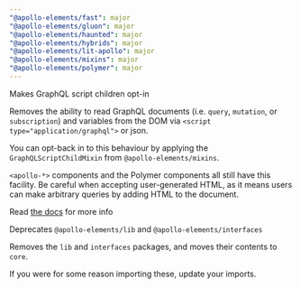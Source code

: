 ```yaml
---
"@apollo-elements/fast": major
"@apollo-elements/gluon": major
"@apollo-elements/haunted": major
"@apollo-elements/hybrids": major
"@apollo-elements/lit-apollo": major
"@apollo-elements/mixins": major
"@apollo-elements/polymer": major
---
```


Makes GraphQL script children opt-in

Removes the ability to read GraphQL documents (i.e. `query`, `mutation`, or `subscription`) and variables from the DOM via `<script type="application/graphql">` or json.

You can opt-back in to this behaviour by applying the `GraphQLScriptChildMixin` from `@apollo-elements/mixins`.

`<apollo-*>` components and the Polymer components all still have this facility. Be careful when accepting user-generated HTML, as it means users can make arbitrary queries by adding HTML to the document.

Read [the docs](https://apolloelements.dev/api/libraries/mixins/graphql-script-child-mixin/) for more info

Deprecates `@apollo-elements/lib` and `@apollo-elements/interfaces`

Removes the `lib` and `interfaces` packages, and moves their contents to `core`.

If you were for some reason importing these, update your imports.
